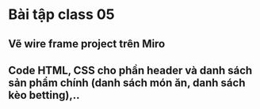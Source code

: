 # Bài tập class 05

## Vẽ wire frame project trên Miro

## Code HTML, CSS cho phần header và danh sách sản phẩm chính (danh sách món ăn, danh sách kèo betting),..
